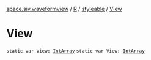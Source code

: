 [space.siy.waveformview](../../index.md) / [R](../index.md) / [styleable](index.md) / [View](./-view.md)

# View

`static var View: `[`IntArray`](https://kotlinlang.org/api/latest/jvm/stdlib/kotlin/-int-array/index.html)
`static var View: `[`IntArray`](https://kotlinlang.org/api/latest/jvm/stdlib/kotlin/-int-array/index.html)